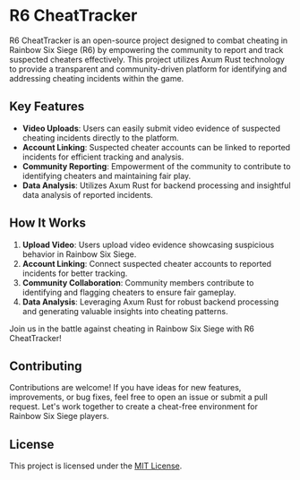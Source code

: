 # R6 CheatTracker

R6 CheatTracker is an open-source project designed to combat cheating in Rainbow Six Siege (R6) by empowering the community to report and track suspected cheaters effectively. This project utilizes Axum Rust technology to provide a transparent and community-driven platform for identifying and addressing cheating incidents within the game.

## Key Features

- **Video Uploads**: Users can easily submit video evidence of suspected cheating incidents directly to the platform.
- **Account Linking**: Suspected cheater accounts can be linked to reported incidents for efficient tracking and analysis.
- **Community Reporting**: Empowerment of the community to contribute to identifying cheaters and maintaining fair play.
- **Data Analysis**: Utilizes Axum Rust for backend processing and insightful data analysis of reported incidents.

## How It Works

1. **Upload Video**: Users upload video evidence showcasing suspicious behavior in Rainbow Six Siege.
2. **Account Linking**: Connect suspected cheater accounts to reported incidents for better tracking.
3. **Community Collaboration**: Community members contribute to identifying and flagging cheaters to ensure fair gameplay.
4. **Data Analysis**: Leveraging Axum Rust for robust backend processing and generating valuable insights into cheating patterns.

Join us in the battle against cheating in Rainbow Six Siege with R6 CheatTracker!

## Contributing

Contributions are welcome! If you have ideas for new features, improvements, or bug fixes, feel free to open an issue or submit a pull request. Let's work together to create a cheat-free environment for Rainbow Six Siege players.

## License

This project is licensed under the [MIT License](LICENSE).
